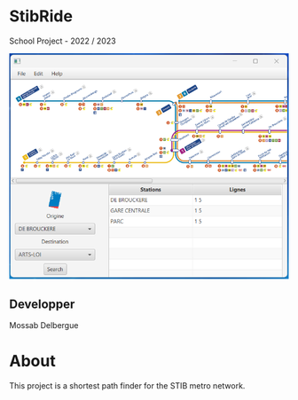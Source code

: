 # StibRide
School Project - 2022 / 2023

![image](https://github.com/Foreii/StibRide/blob/main/src/main/resources/data/app.png)

## Developper 
Mossab Delbergue

# About
This project is a shortest path finder for the STIB metro network.
